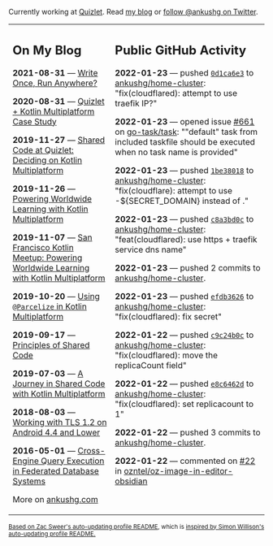 Currently working at [Quizlet](https://quizlet.com/). Read [my blog](https://ankushg.com/) or [follow @ankushg on Twitter](https://twitter.com/ankushg).

<table><tr><td valign="top" width="40%">

## On My Blog
<!-- blog starts -->
**2021-08-31** — [Write Once, Run Anywhere?](https://ankushg.com/posts/write-once-run-anywhere-increment/)

**2020-08-31** — [Quizlet + Kotlin Multiplatform Case Study](https://ankushg.com/posts/quizlet-kotlin-multiplatform-case-study/)

**2019-11-27** — [Shared Code at Quizlet: Deciding on Kotlin Multiplatform](https://ankushg.com/posts/shared-code-kotlin-multiplatform/)

**2019-11-26** — [Powering Worldwide Learning with Kotlin Multiplatform](https://ankushg.com/speaking/droidcon-sf-2019)

**2019-11-07** — [San Francisco Kotlin Meetup: Powering Worldwide Learning with Kotlin Multiplatform](https://ankushg.com/speaking/sf-kotlin-meetup-2019)

**2019-10-20** — [Using `@Parcelize` in Kotlin Multiplatform](https://ankushg.com/posts/multiplatform-parcelize/)

**2019-09-17** — [Principles of Shared Code](https://ankushg.com/speaking/denver-startup-week-2019)

**2019-07-03** — [A Journey in Shared Code with Kotlin Multiplatform](https://ankushg.com/speaking/droidcon-berlin-2019)

**2018-08-03** — [Working with TLS 1.2 on Android 4.4 and Lower](https://ankushg.com/posts/tls-1.2-on-android/)

**2016-05-01** — [Cross-Engine Query Execution in Federated Database Systems](https://ankushg.com/projects/thesis)
<!-- blog ends -->
More on [ankushg.com](https://ankushg.com/)
</td><td valign="top" width="60%">

## Public GitHub Activity
<!-- githubActivity starts -->
**2022-01-23** — pushed [`0d1ca6e3`](https://github.com/ankushg/home-cluster/commit/0d1ca6e3c2be160cc772000a67489047c10b44ac) to [ankushg/home-cluster](https://api.github.com/repos/ankushg/home-cluster): "fix(cloudflared): attempt to use traefik IP?"

**2022-01-23** — opened issue [#661](https://github.com/go-task/task/issues/661) on [go-task/task](https://api.github.com/repos/go-task/task): ""default" task from included taskfile should be executed when no task name is provided"

**2022-01-23** — pushed [`1be38018`](https://github.com/ankushg/home-cluster/commit/1be380185f88a6a86a02a62214a70e641fa959fb) to [ankushg/home-cluster](https://api.github.com/repos/ankushg/home-cluster): "fix(cloudflare): attempt to use -${SECRET_DOMAIN} instead of ."

**2022-01-23** — pushed [`c8a3bd0c`](https://github.com/ankushg/home-cluster/commit/c8a3bd0c1d555ce4296bcab60de273bb640ab7d4) to [ankushg/home-cluster](https://api.github.com/repos/ankushg/home-cluster): "feat(cloudflared): use https + traefik service dns name"

**2022-01-23** — pushed 2 commits to [ankushg/home-cluster](https://api.github.com/repos/ankushg/home-cluster).

**2022-01-23** — pushed [`efdb3626`](https://github.com/ankushg/home-cluster/commit/efdb3626646d3287e484029d732974435ec51018) to [ankushg/home-cluster](https://api.github.com/repos/ankushg/home-cluster): "fix(cloudflared): fix secret"

**2022-01-22** — pushed [`c9c24b0c`](https://github.com/ankushg/home-cluster/commit/c9c24b0cecf399b068d0b8610abbe00731bf7c7a) to [ankushg/home-cluster](https://api.github.com/repos/ankushg/home-cluster): "fix(cloudflared): move the replicaCount field"

**2022-01-22** — pushed [`e8c6462d`](https://github.com/ankushg/home-cluster/commit/e8c6462d1fc0ac405f90cd7047675d106bf3aacd) to [ankushg/home-cluster](https://api.github.com/repos/ankushg/home-cluster): "fix(cloudflared): set replicacount to 1"

**2022-01-22** — pushed 3 commits to [ankushg/home-cluster](https://api.github.com/repos/ankushg/home-cluster).

**2022-01-22** — commented on [#22](https://github.com/ozntel/oz-image-in-editor-obsidian/issues/22#issuecomment-1019401409) in [ozntel/oz-image-in-editor-obsidian](https://api.github.com/repos/ozntel/oz-image-in-editor-obsidian)
<!-- githubActivity ends -->
</td></tr></table>

<sub><a href="https://github.com/ZacSweers/ZacSweers">Based on Zac Sweer's auto-updating profile README</a>, which is <a href="https://simonwillison.net/2020/Jul/10/self-updating-profile-readme/">inspired by Simon Willison's auto-updating profile README.</a></sub>